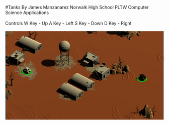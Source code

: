 #Tanks
By James Manzanarez 
Norwalk High School 
PLTW Computer Science Applications
<br><br>
Controls W Key - Up  A Key - Left  S Key - Down  D Key - Right
<br><br>
![Alt text](https://github.com/jamesm321/Tanks/blob/master/Tanks.PNG)
